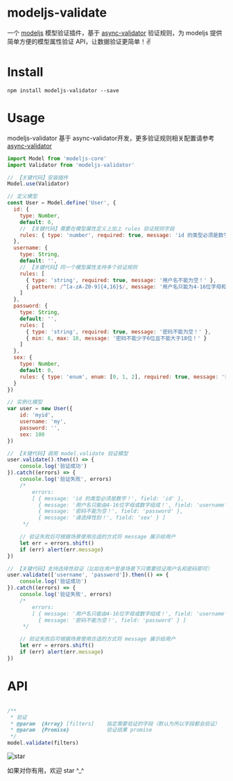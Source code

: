 # modeljs-validate
一个 [modeljs](https://github.com/charleslo1/modeljs) 模型验证插件，基于 [async-validator](https://github.com/yiminghe/async-validator) 验证规则，为 modeljs 提供简单方便的模型属性验证 API，让数据验证更简单！✌️

# Install
```
npm install modeljs-validator --save
```

# Usage

modeljs-validator 基于 async-validator开发，更多验证规则相关配置请参考 [async-validator](https://github.com/yiminghe/async-validator)

``` js
import Model from 'modeljs-core'
import Validator from 'modeljs-validator'

// 【关键代码】安装插件
Model.use(Validator)

// 定义模型
const User = Model.define('User', {
  id: {
    type: Number,
    default: 0,
    // 【关键代码】需要在模型属性定义上加上 rules 验证规则字段
    rules: { type: 'number', required: true, message: 'id 的类型必须是数字！' }
  },
  username: {
    type: String,
    default: '',
    // 【关键代码】同一个模型属性支持多个验证规则
    rules: [
      { type: 'string', required: true, message: '用户名不能为空！' },
      { pattern: /^[a-zA-Z0-9]{4,16}$/, message: '用户名只能为4-16位字母和数字组成！' }
    ]
  },
  password: {
    type: String,
    default: '',
    rules: [
      { type: 'string', required: true, message: '密码不能为空！' },
      { min: 6, max: 18, message: '密码不能少于6位且不能大于18位！' }
    ]
  },
  sex: {
    type: Number,
    default: 0,
    rules: { type: 'enum', enum: [0, 1, 2], required: true, message: '请选择性别！' }
  }
})

// 实例化模型
var user = new User({
    id: 'myid',
    username: 'my',
    password: '',
    sex: 100
})

// 【关键代码】调用 model.validate 验证模型
user.validate().then(() => {
    console.log('验证成功')
}).catch((errors) => {
    console.log('验证失败', errors)
    /*
        errors:  
        [ { message: 'id 的类型必须是数字！', field: 'id' },
          { message: '用户名只能由4-16位字母或数字组成！', field: 'username' },
          { message: '密码不能为空！', field: 'password' },
          { message: '请选择性别！', field: 'sex' } ]
     */

    // 验证失败后可根据场景使用合适的方式将 message 展示给用户
    let err = errors.shift()
    if (err) alert(err.message)
})

// 【关键代码】支持选择性验证（比如在用户登录场景下只需要验证用户名和密码即可）
user.validate(['username', 'password']).then(() => {
    console.log('验证成功')
}).catch((errors) => {
    console.log('验证失败', errors)
    /*
        errors:  
        [ { message: '用户名只能由4-16位字母或数字组成！', field: 'username' },
          { message: '密码不能为空！', field: 'password' } ]
     */

    // 验证失败后可根据场景使用合适的方式将 message 展示给用户
    let err = errors.shift()
    if (err) alert(err.message)
})

```

# API

``` js

/**
 * 验证
 * @param  {Array} [filters]    指定需要验证的字段（默认为所以字段都会验证）
 * @param  {Promise}            验证结果 promise
 */
model.validate(filters)
```

![star](https://user-gold-cdn.xitu.io/2018/7/24/164ca9c0e943dcd7?w=240&h=240&f=png&s=41877)

如果对你有用，欢迎 star ^_^
